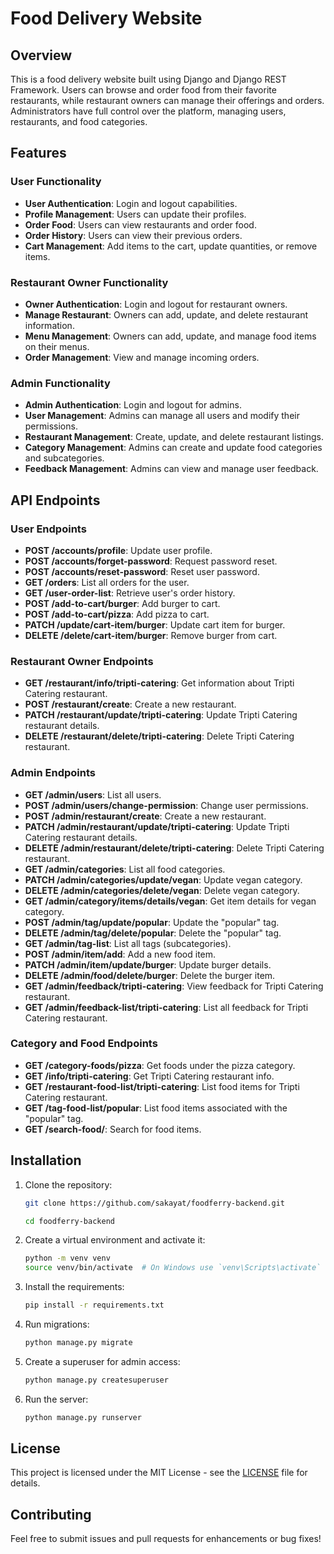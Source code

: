 # Food Delivery Website

## Overview
This is a food delivery website built using Django and Django REST Framework. Users can browse and order food from their favorite restaurants, while restaurant owners can manage their offerings and orders. Administrators have full control over the platform, managing users, restaurants, and food categories.

## Features

### User Functionality
- **User Authentication**: Login and logout capabilities.
- **Profile Management**: Users can update their profiles.
- **Order Food**: Users can view restaurants and order food.
- **Order History**: Users can view their previous orders.
- **Cart Management**: Add items to the cart, update quantities, or remove items.

### Restaurant Owner Functionality
- **Owner Authentication**: Login and logout for restaurant owners.
- **Manage Restaurant**: Owners can add, update, and delete restaurant information.
- **Menu Management**: Owners can add, update, and manage food items on their menus.
- **Order Management**: View and manage incoming orders.

### Admin Functionality
- **Admin Authentication**: Login and logout for admins.
- **User Management**: Admins can manage all users and modify their permissions.
- **Restaurant Management**: Create, update, and delete restaurant listings.
- **Category Management**: Admins can create and update food categories and subcategories.
- **Feedback Management**: Admins can view and manage user feedback.

## API Endpoints

### User Endpoints
- **POST /accounts/profile**: Update user profile.
- **POST /accounts/forget-password**: Request password reset.
- **POST /accounts/reset-password**: Reset user password.
- **GET /orders**: List all orders for the user.
- **GET /user-order-list**: Retrieve user's order history.
- **POST /add-to-cart/burger**: Add burger to cart.
- **POST /add-to-cart/pizza**: Add pizza to cart.
- **PATCH /update/cart-item/burger**: Update cart item for burger.
- **DELETE /delete/cart-item/burger**: Remove burger from cart.

### Restaurant Owner Endpoints
- **GET /restaurant/info/tripti-catering**: Get information about Tripti Catering restaurant.
- **POST /restaurant/create**: Create a new restaurant.
- **PATCH /restaurant/update/tripti-catering**: Update Tripti Catering restaurant details.
- **DELETE /restaurant/delete/tripti-catering**: Delete Tripti Catering restaurant.

### Admin Endpoints
- **GET /admin/users**: List all users.
- **POST /admin/users/change-permission**: Change user permissions.
- **POST /admin/restaurant/create**: Create a new restaurant.
- **PATCH /admin/restaurant/update/tripti-catering**: Update Tripti Catering restaurant details.
- **DELETE /admin/restaurant/delete/tripti-catering**: Delete Tripti Catering restaurant.
- **GET /admin/categories**: List all food categories.
- **PATCH /admin/categories/update/vegan**: Update vegan category.
- **DELETE /admin/categories/delete/vegan**: Delete vegan category.
- **GET /admin/category/items/details/vegan**: Get item details for vegan category.
- **POST /admin/tag/update/popular**: Update the "popular" tag.
- **DELETE /admin/tag/delete/popular**: Delete the "popular" tag.
- **GET /admin/tag-list**: List all tags (subcategories).
- **POST /admin/item/add**: Add a new food item.
- **PATCH /admin/item/update/burger**: Update burger details.
- **DELETE /admin/food/delete/burger**: Delete the burger item.
- **GET /admin/feedback/tripti-catering**: View feedback for Tripti Catering restaurant.
- **GET /admin/feedback-list/tripti-catering**: List all feedback for Tripti Catering restaurant.

### Category and Food Endpoints
- **GET /category-foods/pizza**: Get foods under the pizza category.
- **GET /info/tripti-catering**: Get Tripti Catering restaurant info.
- **GET /restaurant-food-list/tripti-catering**: List food items for Tripti Catering restaurant.
- **GET /tag-food-list/popular**: List food items associated with the "popular" tag.
- **GET /search-food/**: Search for food items.

## Installation

1. Clone the repository:
   ```bash
   git clone https://github.com/sakayat/foodferry-backend.git
   
   cd foodferry-backend
   ```

2. Create a virtual environment and activate it:
   ```bash
   python -m venv venv
   source venv/bin/activate  # On Windows use `venv\Scripts\activate`
   ```

3. Install the requirements:
   ```bash
   pip install -r requirements.txt
   ```

4. Run migrations:
   ```bash
   python manage.py migrate
   ```

5. Create a superuser for admin access:
   ```bash
   python manage.py createsuperuser
   ```

6. Run the server:
   ```bash
   python manage.py runserver
   ```

## License
This project is licensed under the MIT License - see the [LICENSE](LICENSE) file for details.

## Contributing
Feel free to submit issues and pull requests for enhancements or bug fixes!
